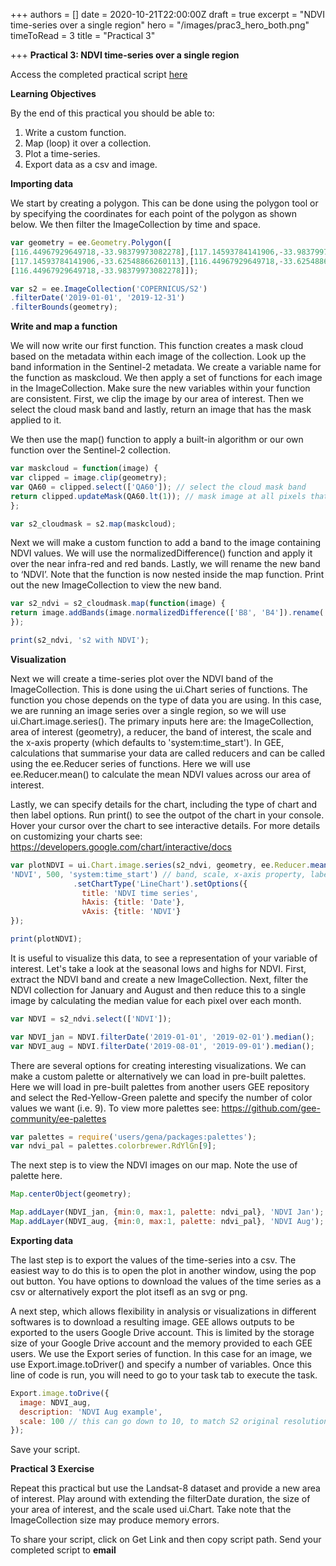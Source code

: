 +++
authors = []
date = 2020-10-21T22:00:00Z
draft = true
excerpt = "NDVI time-series over a single region"
hero = "/images/prac3_hero_both.png"
timeToRead = 3
title = "Practical 3"

+++
**Practical 3: NDVI time-series over a single region**

Access the completed practical script [here](https://code.earthengine.google.com/?scriptPath=users%2Fjdmwhite%2FOTS-GEE4EC%3APractical_3%2FNDVI_timeseries_single)

**Learning Objectives**

By the end of this practical you should be able to:

1. Write a custom function.
2. Map (loop) it over a collection.
3. Plot a time-series.
4. Export data as a csv and image.

**Importing data**

We start by creating a polygon. This can be done using the polygon tool or by specifying the coordinates for each point of the polygon as shown below. We then filter the ImageCollection by time and space.

```js
var geometry = ee.Geometry.Polygon([
[116.44967929649718,-33.98379973082278],[117.14593784141906,-33.98379973082278],
[117.14593784141906,-33.62548866260113],[116.44967929649718,-33.62548866260113],
[116.44967929649718,-33.98379973082278]]);

var s2 = ee.ImageCollection('COPERNICUS/S2')
.filterDate('2019-01-01', '2019-12-31')
.filterBounds(geometry);
```

**Write and map a function**

We will now write our first function. This function creates a mask cloud based on the metadata within each image of the collection. Look up the band information in the Sentinel-2 metadata. We create a variable name for the function as maskcloud. We then apply a set of functions for each image in the ImageCollection. Make sure the new variables within your function are consistent. First, we clip the image by our area of interest. Then we select the cloud mask band and lastly, return an image that has the mask applied to it. 

We then use the map() function to apply a built-in algorithm or our own function over the Sentinel-2 collection. 

```js
var maskcloud = function(image) {
var clipped = image.clip(geometry);
var QA60 = clipped.select(['QA60']); // select the cloud mask band
return clipped.updateMask(QA60.lt(1)); // mask image at all pixels that are not zero
};

var s2_cloudmask = s2.map(maskcloud); 
```

Next we will make a custom function to add a band to the image containing NDVI values. We will use the normalizedDifference() function and apply it over the near infra-red and red bands. Lastly, we will rename the new band to ‘NDVI’. Note that the function is now nested inside the map function. Print out the new ImageCollection to view the new band.

```js
var s2_ndvi = s2_cloudmask.map(function(image) {
return image.addBands(image.normalizedDifference(['B8', 'B4']).rename('NDVI'))
});

print(s2_ndvi, 's2 with NDVI');
```

**Visualization**

Next we will create a time-series plot over the NDVI band of the ImageCollection. This is done using the ui.Chart series of functions. The function you chose depends on the type of data you are using. In this case, we are running an image series over a single region, so we will use ui.Chart.image.series(). The primary inputs here are: the ImageCollection, area of interest (geometry), a reducer, the band of interest, the scale and the x-axis property (which defaults to 'system:time_start'). In GEE, calculations that summarise your data are called reducers and can be called using the ee.Reducer series of functions. Here we will use ee.Reducer.mean() to calculate the mean NDVI values across our area of interest. 

Lastly, we can specify details for the chart, including the type of chart and then label options. Run print() to see the outpot of the chart in your console. Hover your cursor over the chart to see interactive details. For more details on customizing your charts see: https://developers.google.com/chart/interactive/docs

```js
var plotNDVI = ui.Chart.image.series(s2_ndvi, geometry, ee.Reducer.mean(), // we use an image based chart, with image, geom & reducer
'NDVI', 500, 'system:time_start') // band, scale, x-axis property, label
              .setChartType('LineChart').setOptions({
                title: 'NDVI time series',
                hAxis: {title: 'Date'},
                vAxis: {title: 'NDVI'}
});

print(plotNDVI);
```

It is useful to visualize this data, to see a representation of your variable of interest. Let's take a look at the seasonal lows and highs for NDVI. First, extract the NDVI band and create a new ImageCollection. Next, filter the NDVI collection for January and August and then reduce this to a single image by calculating the median value for each pixel over each month. 

```js
var NDVI = s2_ndvi.select(['NDVI']);

var NDVI_jan = NDVI.filterDate('2019-01-01', '2019-02-01').median();
var NDVI_aug = NDVI.filterDate('2019-08-01', '2019-09-01').median();
```

There are several options for creating interesting visualizations. We can make a custom palette or alternatively we can load in pre-built palettes. Here we will load in pre-built palettes from another users GEE repository and select the Red-Yellow-Green palette and specify the number of color values we want (i.e. 9). To view more palettes see: https://github.com/gee-community/ee-palettes

```js
var palettes = require('users/gena/packages:palettes');
var ndvi_pal = palettes.colorbrewer.RdYlGn[9];
```

The next step is to view the NDVI images on our map. Note the use of palette here.

```js
Map.centerObject(geometry);

Map.addLayer(NDVI_jan, {min:0, max:1, palette: ndvi_pal}, 'NDVI Jan');
Map.addLayer(NDVI_aug, {min:0, max:1, palette: ndvi_pal}, 'NDVI Aug');
```

**Exporting data**

The last step is to export the values of the time-series into a csv. The easiest way to do this is to open the plot in another window, using the pop out button. You have options to download the values of the time series as a csv or alternatively export the plot itsefl as an svg or png.

A next step, which allows flexibility in analysis or visualizations in different softwares is to download a resulting image. GEE allows outputs to be exported to the users Google Drive account. This is limited by the storage size of your Google Drive account and the memory provided to each GEE users. We use the Export series of function. In this case for an image, we use Export.image.toDriver() and specify a number of variables. Once this line of code is run, you will need to go to your task tab to execute the task. 

```js
Export.image.toDrive({
  image: NDVI_aug,
  description: 'NDVI Aug example',
  scale: 100 // this can go down to 10, to match S2 original resolution
});

```

Save your script. 

**Practical 3 Exercise**

Repeat this practical but use the Landsat-8 dataset and provide a new area of interest. Play around with extending the filterDate duration, the size of your area of interest, and the scale used ui.Chart. Take note that the ImageCollection size may produce memory errors.

To share your script, click on Get Link and then copy script path. Send your completed script to **email**
